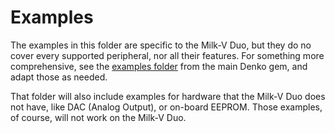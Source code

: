 # Examples

The examples in this folder are specific to the Milk-V Duo, but they do no cover every supported peripheral, nor all their features. For something more comprehensive, see the [examples folder](https://github.com/denko-rb/denko/tree/master/examples) from the main Denko gem, and adapt those as needed.

That folder will also include examples for hardware that the Milk-V Duo does not have, like DAC (Analog Output), or on-board EEPROM. Those examples, of course, will not work on the Milk-V Duo.
